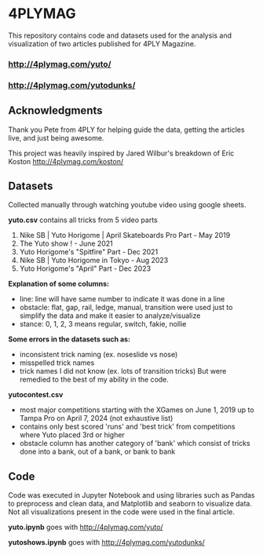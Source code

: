 # 4PLYMAG 
This repository contains code and datasets used for the analysis and visualization of two articles published for 4PLY Magazine. 

### http://4plymag.com/yuto/

### http://4plymag.com/yutodunks/

## Acknowledgments

Thank you Pete from 4PLY for helping guide the data, getting the articles live, and just being awesome. 

This project was heavily inspired by Jared Wilbur's breakdown of Eric Koston http://4plymag.com/koston/

## Datasets

Collected manually through watching youtube video using google sheets. 

**yuto.csv** contains all tricks from 5 video parts 
1. Nike SB | Yuto Horigome | April Skateboards Pro Part - May 2019
2. The Yuto show ! - June 2021
3. Yuto Horigome's "Spitfire" Part - Dec 2021
4. Nike SB | Yuto Horigome in Tokyo - Aug 2023
5. Yuto Horigome's "April" Part - Dec 2023

**Explanation of some columns:**
- line: line will have same number to indicate it was done in a line
- obstacle: flat, gap, rail, ledge, manual, transition were used just to simplify the data and make it easier to analyze/visualize
- stance: 0, 1, 2, 3 means regular, switch, fakie, nollie

**Some errors in the datasets such as:**
- inconsistent trick naming (ex. noseslide vs nose)
- misspelled trick names
- trick names I did not know (ex. lots of transition tricks)
But were remedied to the best of my ability in the code.

**yutocontest.csv** 
- most major competitions starting with the XGames on June 1, 2019 up to Tampa Pro on April 7, 2024 (not exhaustive list) 
- contains only best scored 'runs' and 'best trick' from competitions where Yuto placed 3rd or higher 
- obstacle column has another category of 'bank' which consist of tricks done into a bank, out of a bank, or bank to bank

## Code 

Code was executed in Jupyter Notebook and using libraries such as Pandas to preprocess and clean data, and Matplotlib and seaborn to visualize data. Not all visualizations present in the code were used in the final article. 

**yuto.ipynb** goes with http://4plymag.com/yuto/

**yutoshows.ipynb** goes with http://4plymag.com/yutodunks/
